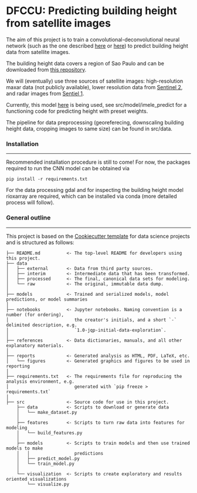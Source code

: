 # DFCCU: Predicting building height from satellite images

The aim of this project is to train a convolutional-deconvolutional neural network (such as the one described [here](https://arxiv.org/abs/1802.10249) or [here](https://www.mdpi.com/2072-4292/12/17/2719)) to predict building height data from satellite images. 

The building height data covers a region of Sao Paulo and can be downloaded from [this repository](https://www.kaggle.com/datasets/andasampa/height-model).

We will (eventually) use three sources of satellite images: high-resolution maxar data (not publicly available), lower resolution data from [Sentinel 2](https://developers.google.com/earth-engine/datasets/catalog/sentinel-2), and radar images from [Sentiel 1](https://developers.google.com/earth-engine/datasets/catalog/COPERNICUS_S1_GRD).

Currently, this model [here](https://github.com/speed8928/IMELE) is being used, see src/model/imele_predict for a functioning code for predicting height with preset weights.

The pipeline for data preprocessing (georeferecing, downscaling building height data, cropping images to same size) can be found in src/data.

### Installation
------------

Recommended installation procedure is still to come! For now, the packages required to run the CNN model can be obtained via

    pip install -r requirements.txt
    
For the data processing gdal and for inspecting the building height model rioxarray are required, which can be installed via conda (more detailed process will follow).

### General outline
------------
This project is based on the [Cookiecutter template](http://drivendata.github.io/cookiecutter-data-science/) for data science projects and is structured as follows:

```
├── README.md          <- The top-level README for developers using this project.
├── data
│   ├── external       <- Data from third party sources.
│   ├── interim        <- Intermediate data that has been transformed.
│   ├── processed      <- The final, canonical data sets for modeling.
│   └── raw            <- The original, immutable data dump.
│
├── models             <- Trained and serialized models, model predictions, or model summaries
│
├── notebooks          <- Jupyter notebooks. Naming convention is a number (for ordering),
│                         the creator's initials, and a short `-` delimited description, e.g.
│                         `1.0-jqp-initial-data-exploration`.
│
├── references         <- Data dictionaries, manuals, and all other explanatory materials.
│
├── reports            <- Generated analysis as HTML, PDF, LaTeX, etc.
│   └── figures        <- Generated graphics and figures to be used in reporting
│
├── requirements.txt   <- The requirements file for reproducing the analysis environment, e.g.
│                         generated with `pip freeze > requirements.txt`
│
├── src                <- Source code for use in this project.
    ├── data           <- Scripts to download or generate data
    │   └── make_dataset.py
    │
    ├── features       <- Scripts to turn raw data into features for modeling
    │   └── build_features.py
    │
    ├── models         <- Scripts to train models and then use trained models to make
    │   │                 predictions
    │   ├── predict_model.py
    │   └── train_model.py
    │
    └── visualization  <- Scripts to create exploratory and results oriented visualizations
        └── visualize.py

```




